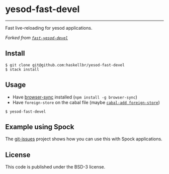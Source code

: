 yesod-fast-devel
================
- - -
Fast live-reloading for yesod applications.

_Forked from [`fast-yesod-devel`](https://github.com/Codas/fast-yesod-devel)_

## Install
```
$ git clone git@github.com:haskellbr/yesod-fast-devel
$ stack install
```

## Usage
- Have [browser-sync](https://www.browsersync.io/) installed (`npm install -g browser-sync`)
- Have `foreign-store` on the cabal file (maybe [`cabal-add
  foreign-store`](https://github.com/yamadapc/cabal-add))

```
$ yesod-fast-devel
```

## Example using Spock
The [git-issues](https://github.com/yamadapc/git-issues) project shows how you can use this with Spock applications.

## License
This code is published under the BSD-3 license.
